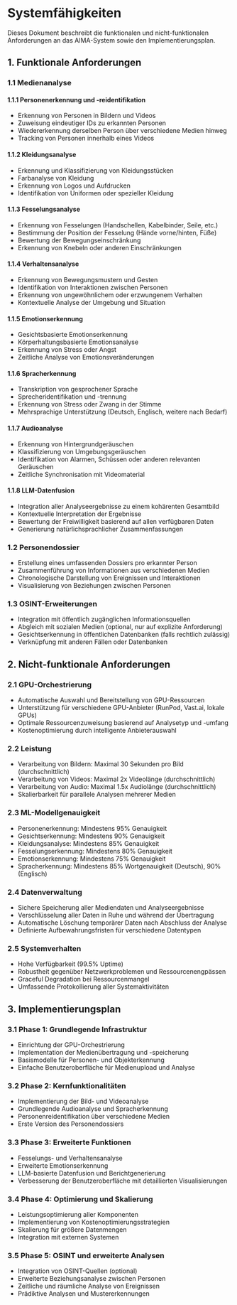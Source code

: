 # Systemfähigkeiten

Dieses Dokument beschreibt die funktionalen und nicht-funktionalen Anforderungen an das AIMA-System sowie den Implementierungsplan.

## 1. Funktionale Anforderungen

### 1.1 Medienanalyse

#### 1.1.1 Personenerkennung und -reidentifikation
- Erkennung von Personen in Bildern und Videos
- Zuweisung eindeutiger IDs zu erkannten Personen
- Wiedererkennung derselben Person über verschiedene Medien hinweg
- Tracking von Personen innerhalb eines Videos

#### 1.1.2 Kleidungsanalyse
- Erkennung und Klassifizierung von Kleidungsstücken
- Farbanalyse von Kleidung
- Erkennung von Logos und Aufdrucken
- Identifikation von Uniformen oder spezieller Kleidung

#### 1.1.3 Fesselungsanalyse
- Erkennung von Fesselungen (Handschellen, Kabelbinder, Seile, etc.)
- Bestimmung der Position der Fesselung (Hände vorne/hinten, Füße)
- Bewertung der Bewegungseinschränkung
- Erkennung von Knebeln oder anderen Einschränkungen

#### 1.1.4 Verhaltensanalyse
- Erkennung von Bewegungsmustern und Gesten
- Identifikation von Interaktionen zwischen Personen
- Erkennung von ungewöhnlichem oder erzwungenem Verhalten
- Kontextuelle Analyse der Umgebung und Situation

#### 1.1.5 Emotionserkennung
- Gesichtsbasierte Emotionserkennung
- Körperhaltungsbasierte Emotionsanalyse
- Erkennung von Stress oder Angst
- Zeitliche Analyse von Emotionsveränderungen

#### 1.1.6 Spracherkennung
- Transkription von gesprochener Sprache
- Sprecheridentifikation und -trennung
- Erkennung von Stress oder Zwang in der Stimme
- Mehrsprachige Unterstützung (Deutsch, Englisch, weitere nach Bedarf)

#### 1.1.7 Audioanalyse
- Erkennung von Hintergrundgeräuschen
- Klassifizierung von Umgebungsgeräuschen
- Identifikation von Alarmen, Schüssen oder anderen relevanten Geräuschen
- Zeitliche Synchronisation mit Videomaterial

#### 1.1.8 LLM-Datenfusion
- Integration aller Analyseergebnisse zu einem kohärenten Gesamtbild
- Kontextuelle Interpretation der Ergebnisse
- Bewertung der Freiwilligkeit basierend auf allen verfügbaren Daten
- Generierung natürlichsprachlicher Zusammenfassungen

### 1.2 Personendossier
- Erstellung eines umfassenden Dossiers pro erkannter Person
- Zusammenführung von Informationen aus verschiedenen Medien
- Chronologische Darstellung von Ereignissen und Interaktionen
- Visualisierung von Beziehungen zwischen Personen

### 1.3 OSINT-Erweiterungen
- Integration mit öffentlich zugänglichen Informationsquellen
- Abgleich mit sozialen Medien (optional, nur auf explizite Anforderung)
- Gesichtserkennung in öffentlichen Datenbanken (falls rechtlich zulässig)
- Verknüpfung mit anderen Fällen oder Datenbanken

## 2. Nicht-funktionale Anforderungen

### 2.1 GPU-Orchestrierung
- Automatische Auswahl und Bereitstellung von GPU-Ressourcen
- Unterstützung für verschiedene GPU-Anbieter (RunPod, Vast.ai, lokale GPUs)
- Optimale Ressourcenzuweisung basierend auf Analysetyp und -umfang
- Kostenoptimierung durch intelligente Anbieterauswahl

### 2.2 Leistung
- Verarbeitung von Bildern: Maximal 30 Sekunden pro Bild (durchschnittlich)
- Verarbeitung von Videos: Maximal 2x Videolänge (durchschnittlich)
- Verarbeitung von Audio: Maximal 1.5x Audiolänge (durchschnittlich)
- Skalierbarkeit für parallele Analysen mehrerer Medien

### 2.3 ML-Modellgenauigkeit
- Personenerkennung: Mindestens 95% Genauigkeit
- Gesichtserkennung: Mindestens 90% Genauigkeit
- Kleidungsanalyse: Mindestens 85% Genauigkeit
- Fesselungserkennung: Mindestens 80% Genauigkeit
- Emotionserkennung: Mindestens 75% Genauigkeit
- Spracherkennung: Mindestens 85% Wortgenauigkeit (Deutsch), 90% (Englisch)

### 2.4 Datenverwaltung
- Sichere Speicherung aller Mediendaten und Analyseergebnisse
- Verschlüsselung aller Daten in Ruhe und während der Übertragung
- Automatische Löschung temporärer Daten nach Abschluss der Analyse
- Definierte Aufbewahrungsfristen für verschiedene Datentypen

### 2.5 Systemverhalten
- Hohe Verfügbarkeit (99.5% Uptime)
- Robustheit gegenüber Netzwerkproblemen und Ressourcenengpässen
- Graceful Degradation bei Ressourcenmangel
- Umfassende Protokollierung aller Systemaktivitäten

## 3. Implementierungsplan

### 3.1 Phase 1: Grundlegende Infrastruktur
- Einrichtung der GPU-Orchestrierung
- Implementation der Medienübertragung und -speicherung
- Basismodelle für Personen- und Objekterkennung
- Einfache Benutzeroberfläche für Medienupload und Analyse

### 3.2 Phase 2: Kernfunktionalitäten
- Implementierung der Bild- und Videoanalyse
- Grundlegende Audioanalyse und Spracherkennung
- Personenreidentifikation über verschiedene Medien
- Erste Version des Personendossiers

### 3.3 Phase 3: Erweiterte Funktionen
- Fesselungs- und Verhaltensanalyse
- Erweiterte Emotionserkennung
- LLM-basierte Datenfusion und Berichtgenerierung
- Verbesserung der Benutzeroberfläche mit detaillierten Visualisierungen

### 3.4 Phase 4: Optimierung und Skalierung
- Leistungsoptimierung aller Komponenten
- Implementierung von Kostenoptimierungsstrategien
- Skalierung für größere Datenmengen
- Integration mit externen Systemen

### 3.5 Phase 5: OSINT und erweiterte Analysen
- Integration von OSINT-Quellen (optional)
- Erweiterte Beziehungsanalyse zwischen Personen
- Zeitliche und räumliche Analyse von Ereignissen
- Prädiktive Analysen und Mustererkennungen